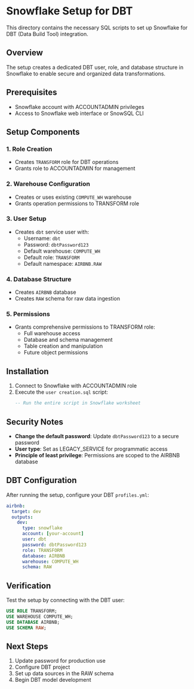 # Snowflake Setup for DBT

This directory contains the necessary SQL scripts to set up Snowflake for DBT (Data Build Tool) integration.

## Overview

The setup creates a dedicated DBT user, role, and database structure in Snowflake to enable secure and organized data transformations.

## Prerequisites

- Snowflake account with ACCOUNTADMIN privileges
- Access to Snowflake web interface or SnowSQL CLI

## Setup Components

### 1. Role Creation
- Creates `TRANSFORM` role for DBT operations
- Grants role to ACCOUNTADMIN for management

### 2. Warehouse Configuration
- Creates or uses existing `COMPUTE_WH` warehouse
- Grants operation permissions to TRANSFORM role

### 3. User Setup
- Creates `dbt` service user with:
  - Username: `dbt`
  - Password: `dbtPassword123`
  - Default warehouse: `COMPUTE_WH`
  - Default role: `TRANSFORM`
  - Default namespace: `AIRBNB.RAW`

### 4. Database Structure
- Creates `AIRBNB` database
- Creates `RAW` schema for raw data ingestion

### 5. Permissions
- Grants comprehensive permissions to TRANSFORM role:
  - Full warehouse access
  - Database and schema management
  - Table creation and manipulation
  - Future object permissions

## Installation

1. Connect to Snowflake with ACCOUNTADMIN role
2. Execute the `user creation.sql` script:
   ```sql
   -- Run the entire script in Snowflake worksheet
   ```

## Security Notes

- **Change the default password**: Update `dbtPassword123` to a secure password
- **User type**: Set as LEGACY_SERVICE for programmatic access
- **Principle of least privilege**: Permissions are scoped to the AIRBNB database

## DBT Configuration

After running the setup, configure your DBT `profiles.yml`:

```yaml
airbnb:
  target: dev
  outputs:
    dev:
      type: snowflake
      account: [your-account]
      user: dbt
      password: dbtPassword123
      role: TRANSFORM
      database: AIRBNB
      warehouse: COMPUTE_WH
      schema: RAW
```

## Verification

Test the setup by connecting with the DBT user:
```sql
USE ROLE TRANSFORM;
USE WAREHOUSE COMPUTE_WH;
USE DATABASE AIRBNB;
USE SCHEMA RAW;
```

## Next Steps

1. Update password for production use
2. Configure DBT project
3. Set up data sources in the RAW schema
4. Begin DBT model development